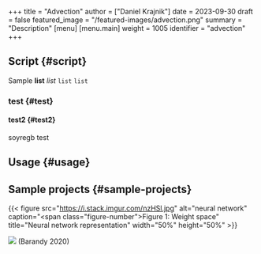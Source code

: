 +++
title = "Advection"
author = ["Daniel Krajnik"]
date = 2023-09-30
draft = false
featured_image = "/featured-images/advection.png"
summary = "Description"
[menu]
  [menu.main]
    weight = 1005
    identifier = "advection"
+++

## Script {#script}

Sample **list** _list_ `list` `list`


### test {#test}


#### test2 {#test2}

soyregb
test


## Usage {#usage}


## Sample projects {#sample-projects}

{{< figure src="https://i.stack.imgur.com/nzHSl.jpg" alt="neural network" caption="<span class=\"figure-number\">Figure 1: </span>Weight space" title="Neural network representation" width="50%" height="50%" >}}

![](/ox-hugo/_20230930_134101screenshot.png)
(Barandy 2020)
